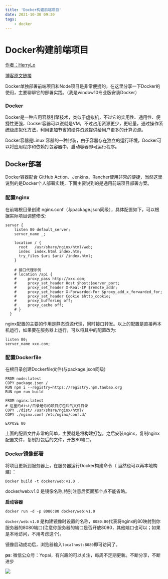 ```yaml
---
title: 'Docker构建前端项目'
date: 2021-10-30 09:30
tags: 
    - docker
---
```


# Docker构建前端项目

[作者：HerryLo](https://github.com/HerryLo)

[博客原文链接](https://github.com/AttemptWeb/Record/issues/30)

Docker单独部署前端项目和Node项目是非常便捷的，在这里分享一下Docker的使用，主要聊聊它的部署实践。（我是window10专业版安装Docker）

### Docker

Docker是一种应用容器引擎技术，类似于虚拟机，不过它的实用性、通用性、便捷性更强，Docker容器可以说就是VM，不过占用资源更少，更轻量，通过操作系统级虚拟化方法，利用更加节省的硬件资源提供给用户更多的计算资源。

Docker容器是Linux 容器的一种封装，由于容器存在独立的运行环境，Docker可以将应用程序和依赖打包容器中，启动容器即可运行程序。

## Docker部署

Docker容器配合 GitHub Action、Jenkins、Rancher使用非常的便捷，当然这里说到的是Docker个人部署实践，下面主要说到的是通用前端项目部署方案。

### 配置nginx

在前端根目录创建 nginx.conf（与package.json同级），具体配置如下，可以根据实际项目调整修改:

    server {
        listen 80 default_server;
        server_name _;
        
        location / {
          root   /usr/share/nginx/html/web;
          index  index.html index.htm;
          try_files $uri $uri/ /index.html;
        }
        
        # 接口代理示例
        # location /api {
        #     proxy_pass http://xxx.com;
        #     proxy_set_header Host $host:$server_port;
        #     proxy_set_header X-Real-IP $remote_addr;
        #     proxy_set_header X-Forwarded-For $proxy_add_x_forwarded_for;
        #     proxy_set_header Cookie $http_cookie;
        #     proxy_buffering off;
        #     proxy_cache off;
        # }
      }

nginx配置的主要的作用是静态资源代理，同时接口转发。以上的配置是直接再本机运行，如果要在服务器上运行，可以将其中的配置改为:

    listen 80;
    server_name xxx.com;

### 配置Dockerfile

在根目录创建Dockerfile文件(与package.json同级)
  
    FROM node:latest
    COPY package.json /
    RUN npm i --registry=https://registry.npm.taobao.org
    RUN npm run build
    
    FROM nginx:latest
    # 这里的dist/目录是你的项目打包后的文件目录
    COPY ./dist/ /usr/share/nginx/html/
    COPY ./nginx.conf /etc/nginx/conf.d/

    EXPOSE 80

上面的配置文件非常的简单，主要就是将构建打包，之后安装nginx，复制nginx配置文件，复制打包后的文件，开放80端口。

### Docker镜像部署

将项目更新到服务器上，在服务器运行Docker构建命令（ 当然也可以再本地构建）：

    Docker build -t docker/web:v1.0 .

docker/web:v1.0 是镜像名称,特别注意后页面那个点不能省略。

**启动容器**

    docker run -d -p 8080:80 docker/web:v1.0

`docker/web:v1.0` 是构建镜像时设置的名称，`8080:80`代表将nginx的80映射到你服务器的8080端口(注意你服务器的端口是否开放8080，其他端口也可以；如果是本地访问，不用考虑这个)。


镜像启动成功后，浏览器输入`localhost:8080`即可访问了。

**ps**: 微信公众号：Yopai，有兴趣的可以关注，每周不定期更新。不断分享，不断进步

![](/webChat1.png)